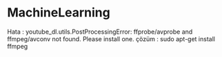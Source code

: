 # MachineLearning

Hata : youtube_dl.utils.PostProcessingError: ffprobe/avprobe and ffmpeg/avconv not found. Please install one.
çözüm : sudo apt-get install ffmpeg
